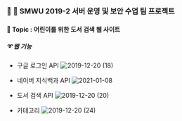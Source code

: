 ### :boy: :girl: SMWU 2019-2 서버 운영 및 보안 수업 팀 프로젝트
#### :pushpin: Topic : 어린이를 위한 도서 검색 웹 사이트

##### :curly_loop: 웹 기능

- 구글 로그인 API
![2019-12-20 (18)](https://user-images.githubusercontent.com/64299610/103916592-f8996200-514f-11eb-882c-ca5075acadd8.png)


- 네이버 지식백과 API
![2021-01-08](https://user-images.githubusercontent.com/64299610/103916634-0353f700-5150-11eb-80be-31881ea0bf97.png)



- 도서 검색 API
![2019-12-20 (20)](https://user-images.githubusercontent.com/64299610/103916609-fd5e1600-514f-11eb-9613-5da6212662c1.png)



- 카테고리
![2019-12-20 (24)](https://user-images.githubusercontent.com/64299610/103916622-00f19d00-5150-11eb-81ad-ebfc2f789b6b.png)




